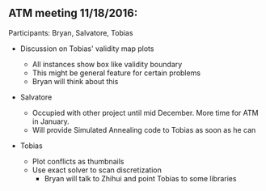 ATM meeting 11/18/2016:
----------------------

Participants: Bryan, Salvatore, Tobias

* Discussion on Tobias' validity map plots 
  * All instances show box like validity boundary
  * This might be general feature for certain problems
  * Bryan will think about this
   
* Salvatore
  * Occupied with other project until mid December. More time for ATM in January.
  * Will provide Simulated Annealing code to Tobias as soon as he can

* Tobias
  * Plot conflicts as thumbnails
  * Use exact solver to scan discretization
    * Bryan will talk to Zhihui and point Tobias to some libraries
